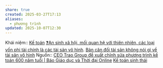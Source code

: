 ```yaml
---
share: true
created: 2025-03-27T17:13
aliases:
  - phương trình
updated: 2025-10-07T12:30
---
```

Khái niệm:: [Kế toán](../../%CE%9E%20Kh%C3%A1i%20ni%E1%BB%87m/K%E1%BA%BF%20to%C3%A1n.md)
[❓An sinh xã hội, mối quan hệ với thiên nhiên, các loại vốn phi tài chính là các tài sản vô hình](./%E2%9D%93An%20sinh%20x%C3%A3%20h%E1%BB%99i,%20m%E1%BB%91i%20quan%20h%E1%BB%87%20v%E1%BB%9Bi%20thi%C3%AAn%20nhi%C3%AAn,%20c%C3%A1c%20lo%E1%BA%A1i%20v%E1%BB%91n%20phi%20t%C3%A0i%20ch%C3%ADnh%20l%C3%A0%20c%C3%A1c%20t%C3%A0i%20s%E1%BA%A3n%20v%C3%B4%20h%C3%ACnh.md). [Bản cân đối tài sản không nói gì về tài sản vô hình](../../N%E1%BB%81n%20kinh%20t%E1%BA%BF%20h%C3%A0ng%20ho%C3%A1/K%E1%BA%BF%20to%C3%A1n/B%E1%BA%A3n%20c%C3%A2n%20%C4%91%E1%BB%91i%20t%C3%A0i%20s%E1%BA%A3n%20kh%C3%B4ng%20n%C3%B3i%20g%C3%AC%20v%E1%BB%81%20t%C3%A0i%20s%E1%BA%A3n%20v%C3%B4%20h%C3%ACnh.md)
Nguồn:: [CEO Trao Group đề xuất chỉnh sửa phương trình kế toán 600 năm tuổi \| Báo Giáo dục và Thời đại Online](https://giaoducthoidai.vn/ceo-trao-group-de-xuat-chinh-sua-phuong-trinh-ke-toan-600-nam-tuoi-post733364.html)
[Kế toán sinh thái](../%C4%90%C3%B4%20th%E1%BB%8B%20b%E1%BB%81n%20v%E1%BB%AFng/M%C3%B4i%20tr%C6%B0%E1%BB%9Dng,%20sinh%20th%C3%A1i/K%E1%BA%BF%20to%C3%A1n%20sinh%20th%C3%A1i.md)